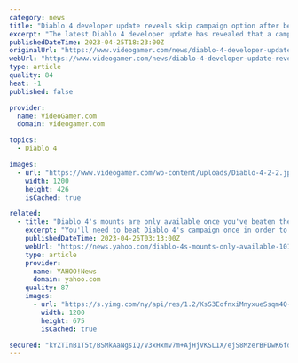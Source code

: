 ```yaml
---
category: news
title: "Diablo 4 developer update reveals skip campaign option after beating it once"
excerpt: "The latest Diablo 4 developer update has revealed that a campaign skip option will be available after you've beaten the game once."
publishedDateTime: 2023-04-25T18:23:00Z
originalUrl: "https://www.videogamer.com/news/diablo-4-developer-update-reveals-campaign-skip-option/"
webUrl: "https://www.videogamer.com/news/diablo-4-developer-update-reveals-campaign-skip-option/"
type: article
quality: 84
heat: -1
published: false

provider:
  name: VideoGamer.com
  domain: videogamer.com

topics:
  - Diablo 4

images:
  - url: "https://www.videogamer.com/wp-content/uploads/Diablo-4-2-2.jpg"
    width: 1200
    height: 426
    isCached: true

related:
  - title: "Diablo 4's mounts are only available once you've beaten the campaign"
    excerpt: "You'll need to beat Diablo 4's campaign once in order to unlock mounts for your characters. As revealed in a new Blizzard blog (thanks, WowHead), you'll need to finish Diablo 4's main campaign to actually gain access to a mount."
    publishedDateTime: 2023-04-26T03:13:00Z
    webUrl: "https://news.yahoo.com/diablo-4s-mounts-only-available-101307216.html"
    type: article
    provider:
      name: YAHOO!News
      domain: yahoo.com
    quality: 87
    images:
      - url: "https://s.yimg.com/ny/api/res/1.2/KsS3EofnxiMnyxueSsqm4Q--/YXBwaWQ9aGlnaGxhbmRlcjt3PTEyMDA7aD02NzU-/https://media.zenfs.com/en/gamesradar_237/d23b6956a6654889a531db8ed508f63c"
        width: 1200
        height: 675
        isCached: true

secured: "kYZTInB1T5t/BSMkAaNgsIQ/V3xHxmv7m+AjHjVKSL1X/ejS8MzerBFDwK6fdTiNl51uhnVX2B0Vu9wc1ZpbkF6ltWExfddnLzYVcDYYUXmayrr43ygQENoa6GZK4h2bqy1mj6Y2T2dlk9e5XTmcitj2eNGLHzMrFVWGMW7d4778EIqsl9btqndMGQm+GCiolx8PRcQfn3ohlpL117NV1ZQWc1bF+/YT55mbNsmzhOKt0sLXlsR85WUo0hwxFjkTF2ovaY+4QOQ58SuuwV0ngYvf6EXhdCRSX3U4vB0m/CEUmWU7idDJZh4awP2+J6KTauZQuJEXWtrfbVAiCjjrRT2knMFWpM3WvsqDMKCOqGY=;7HR3LWTxKFUldcoy4h/bsg=="
---
```



